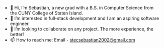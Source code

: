 - 👋 Hi, I’m Sebastian, a new grad with a B.S. in Computer Science from the CUNY College of Staten Island.
- 👀 I’m interested in full-stack development and I am an aspiring software engineer.
- 💞️ I’m looking to collaborate on any project. The more experience, the better!
- 📫 How to reach me: Email - stecsebastian2002@gmail.com

<!---
SebastianS02/SebastianS02 is a ✨ special ✨ repository because its `README.md` (this file) appears on your GitHub profile.
You can click the Preview link to take a look at your changes.
--->
